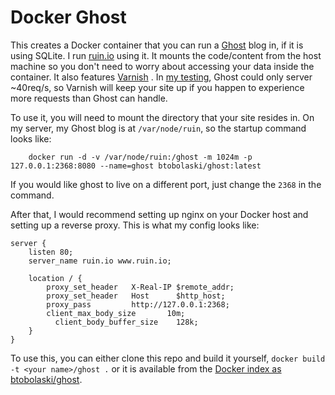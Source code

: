 # Docker Ghost

This creates a Docker container that you can run a [Ghost][1] blog in, if it is using SQLite. I run [ruin.io][4] using it. It mounts the code/content from the host machine so you don't need to worry about accessing your data inside the container. It also features [Varnish][2] . In [my testing][3], Ghost could only server ~40req/s, so Varnish will keep your site up if you happen to experience more requests than Ghost can handle.

[1]:https://ghost.org
[2]:https://www.varnish-cache.org
[3]:https://ruin.io/2014/03/29/clustering-ghost/
[4]:https://ruin.io

To use it, you will need to mount the directory that your site resides in. On my server, my Ghost blog is at `/var/node/ruin`, so the startup command looks like:

		docker run -d -v /var/node/ruin:/ghost -m 1024m -p 127.0.0.1:2368:8080 --name=ghost btobolaski/ghost:latest
		
If you would like ghost to live on a different port, just change the `2368` in the command.

After that, I would recommend setting up nginx on your Docker host and setting up a reverse proxy. This is what my config looks like:

```
server {
    listen 80;
    server_name ruin.io www.ruin.io;

    location / {
        proxy_set_header   X-Real-IP $remote_addr;
        proxy_set_header   Host      $http_host;
        proxy_pass         http://127.0.0.1:2368;
        client_max_body_size       10m;
	      client_body_buffer_size    128k;
    }
}
```

To use this, you can either clone this repo and build it yourself, `docker build -t <your name>/ghost .` or it is available from the [Docker index as btobolaski/ghost][5].

[5]:https://index.docker.io/u/btobolaski/ghost/
